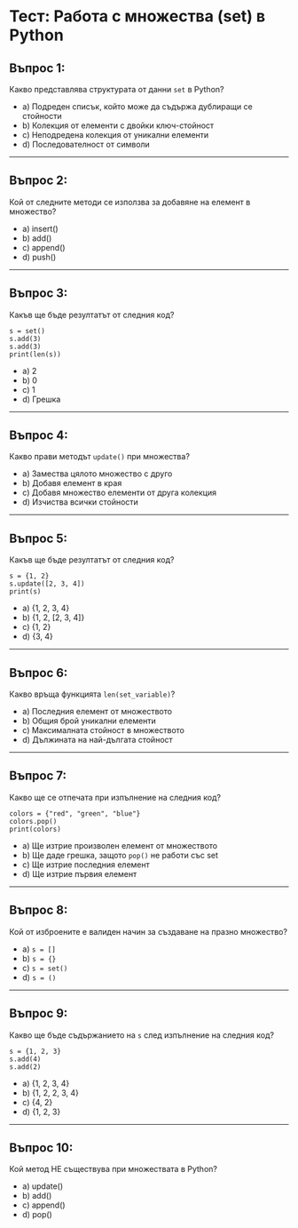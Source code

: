 # Тест: Работа с множества (set) в Python

## Въпрос 1:
Какво представлява структурата от данни `set` в Python?

- a) Подреден списък, който може да съдържа дублиращи се стойности  
- b) Колекция от елементи с двойки ключ-стойност  
- c) Неподредена колекция от уникални елементи  
- d) Последователност от символи  

---

## Въпрос 2:
Кой от следните методи се използва за добавяне на елемент в множество?

- a) insert()  
- b) add()  
- c) append()  
- d) push()  

---

## Въпрос 3:
Какъв ще бъде резултатът от следния код?

```
s = set()
s.add(3)
s.add(3)
print(len(s))
```

- a) 2  
- b) 0  
- c) 1  
- d) Грешка  

---

## Въпрос 4:
Какво прави методът `update()` при множества?

- a) Замества цялото множество с друго  
- b) Добавя елемент в края  
- c) Добавя множество елементи от друга колекция  
- d) Изчиства всички стойности  

---

## Въпрос 5:
Какъв ще бъде резултатът от следния код?

```
s = {1, 2}
s.update([2, 3, 4])
print(s)
```

- a) {1, 2, 3, 4}  
- b) {1, 2, [2, 3, 4]}  
- c) {1, 2}  
- d) {3, 4}  

---

## Въпрос 6:
Какво връща функцията `len(set_variable)`?

- a) Последния елемент от множеството  
- b) Общия брой уникални елементи  
- c) Максималната стойност в множеството  
- d) Дължината на най-дългата стойност  

---

## Въпрос 7:
Какво ще се отпечата при изпълнение на следния код?

```
colors = {"red", "green", "blue"}
colors.pop()
print(colors)
```

- a) Ще изтрие произволен елемент от множеството  
- b) Ще даде грешка, защото `pop()` не работи със set  
- c) Ще изтрие последния елемент  
- d) Ще изтрие първия елемент  

---

## Въпрос 8:
Кой от изброените е валиден начин за създаване на празно множество?

- a) `s = []`  
- b) `s = {}`  
- c) `s = set()`  
- d) `s = ()`  

---

## Въпрос 9:
Какво ще бъде съдържанието на `s` след изпълнение на следния код?

```
s = {1, 2, 3}
s.add(4)
s.add(2)
```

- a) {1, 2, 3, 4}  
- b) {1, 2, 2, 3, 4}  
- c) {4, 2}  
- d) {1, 2, 3}  

---

## Въпрос 10:
Кой метод НЕ съществува при множествата в Python?

- a) update()  
- b) add()  
- c) append()  
- d) pop()  
